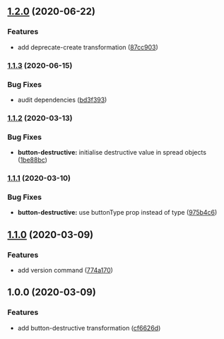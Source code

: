 ## [1.2.0](https://github.com/Sage/carbon-codemod/compare/v1.1.3...v1.2.0) (2020-06-22)


### Features

* add deprecate-create transformation ([87cc903](https://github.com/Sage/carbon-codemod/commit/87cc9031724c889fe10422c46b394afbdad3daaf))

### [1.1.3](https://github.com/Sage/carbon-codemod/compare/v1.1.2...v1.1.3) (2020-06-15)

### Bug Fixes

- audit dependencies ([bd3f393](https://github.com/Sage/carbon-codemod/commit/bd3f393019620681f84657dea3b28568b655c614))

### [1.1.2](https://github.com/Sage/carbon-codemod/compare/v1.1.1...v1.1.2) (2020-03-13)

### Bug Fixes

- **button-destructive:** initialise destructive value in spread objects ([1be88bc](https://github.com/Sage/carbon-codemod/commit/1be88bcd84901d8cfcdc848b5f24064e940c1de0))

### [1.1.1](https://github.com/Sage/carbon-codemod/compare/v1.1.0...v1.1.1) (2020-03-10)

### Bug Fixes

- **button-destructive:** use buttonType prop instead of type ([975b4c6](https://github.com/Sage/carbon-codemod/commit/975b4c64f00385f392af9ac567ab699521574a5b))

## [1.1.0](https://github.com/Sage/carbon-codemod/compare/v1.0.0...v1.1.0) (2020-03-09)

### Features

- add version command ([774a170](https://github.com/Sage/carbon-codemod/commit/774a170c89476b7cd5008ff68a2b223b8358d316))

## 1.0.0 (2020-03-09)

### Features

- add button-destructive transformation ([cf6626d](https://github.com/Sage/carbon-codemod/commit/cf6626d68ac9b02a0e6d0d30b677f5f9d5852f05))

